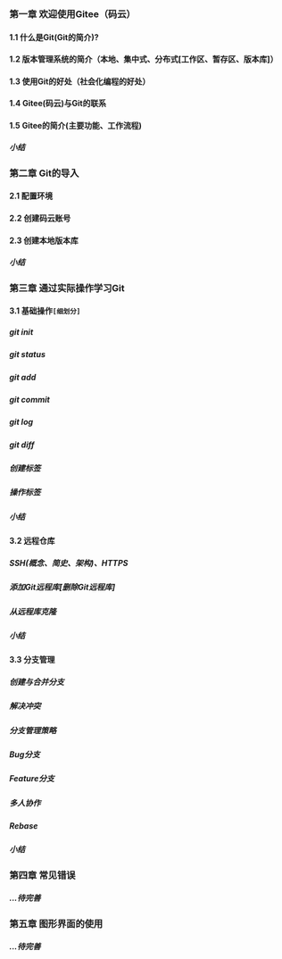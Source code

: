 ### 第一章 欢迎使用Gitee（码云）

#### 1.1 什么是Git(Git的简介)?

#### 1.2 版本管理系统的简介（本地、集中式、分布式[工作区、暂存区、版本库]）

#### 1.3 使用Git的好处（社会化编程的好处）

#### 1.4 Gitee(码云)与Git的联系

#### 1.5 Gitee的简介(主要功能、工作流程)

##### 小结



### 第二章 Git的导入

#### 2.1 配置环境

#### 2.2 创建码云账号

#### 2.3 创建本地版本库

##### 小结



### 第三章 通过实际操作学习Git

#### 3.1 基础操作`[细划分]`

##### 		git init

##### 		git status

##### 		git add

##### 		git commit

##### 		git log

##### git diff

##### 创建标签

##### 操作标签

##### 小结



#### 3.2 远程仓库

##### SSH(概念、简史、架构)、HTTPS

##### 		添加Git远程库[删除Git远程库]

##### 从远程库克隆

##### 小结



#### 3.3 分支管理

##### 		创建与合并分支

##### 解决冲突

##### 分支管理策略

##### Bug分支

##### Feature分支

##### 多人协作

##### Rebase

##### 小结



### 第四章 常见错误

##### ...待完善



### 第五章 图形界面的使用

##### ...待完善